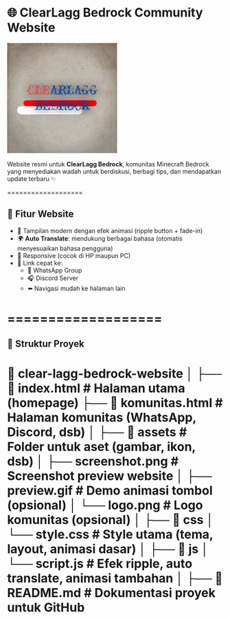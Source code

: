 # 🌐 ClearLagg Bedrock Community Website

![ClearLagg Bedrock Logo](image/logo.png)

Website resmi untuk **ClearLagg Bedrock**, komunitas Minecraft Bedrock yang menyediakan wadah untuk berdiskusi, berbagi tips, dan mendapatkan update terbaru ✨

===================

## 🚀 Fitur Website
- 🎨 Tampilan modern dengan efek animasi (ripple button + fade-in)
- 🌍 **Auto Translate**: mendukung berbagai bahasa (otomatis menyesuaikan bahasa pengguna)
- 📱 Responsive (cocok di HP maupun PC)
- 🔗 Link cepat ke:
  - 💬 WhatsApp Group
  - 🎧 Discord Server
  - ⬅️ Navigasi mudah ke halaman lain

===================
===================
## 📂 Struktur Proyek

📂 clear-lagg-bedrock-website
│
├── 📄 index.html        # Halaman utama (homepage)
├── 📄 komunitas.html    # Halaman komunitas (WhatsApp, Discord, dsb)
│
├── 📂 assets            # Folder untuk aset (gambar, ikon, dsb)
│   ├── screenshot.png   # Screenshot preview website
│   ├── preview.gif      # Demo animasi tombol (opsional)
│   └── logo.png         # Logo komunitas (opsional)
│
├── 📂 css
│   └── style.css        # Style utama (tema, layout, animasi dasar)
│
├── 📂 js
│   └── script.js        # Efek ripple, auto translate, animasi tambahan
│
├── 📄 README.md         # Dokumentasi proyek untuk GitHub
=====================
